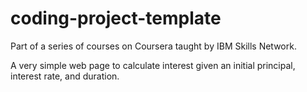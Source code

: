 # coding-project-template

Part of a series of courses on Coursera taught by IBM Skills Network.

A very simple web page to calculate interest given an initial principal, interest rate, and duration.
